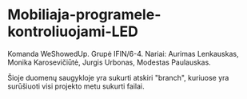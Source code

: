 # Mobiliaja-programele-kontroliuojami-LED

Komanda WeShowedUp. 
Grupė IFIN/6-4.
Nariai: Aurimas Lenkauskas,
        Monika Karosevičiūtė,
        Jurgis Urbonas,
        Modestas Paulauskas.
        
Šioje duomenų saugykloje yra sukurti atskiri "branch", kuriuose yra surūšiuoti visi projekto metu sukurti failai.         
